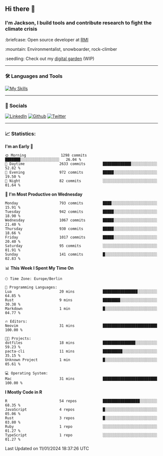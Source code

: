 ## Hi there :wave:
### I'm Jackson, I build tools and contribute research to fight the climate crisis
<p> :briefcase: Open source developer at <a href="https://rmi.org/" alt="RMI">RMI</a></p>
<p> :mountain: Environmentalist, snowboarder, rock-climber</p>
<p> :seedling: Check out my <a href="https://jdhoffa.github.io/" alt="digital garden">digital garden</a> (WIP) </p>

---

### :hammer_and_wrench: Languages and Tools

[![My Skills](https://skillicons.dev/icons?i=r,python,rust,js,html,css,postgresql,neovim,azure,docker,git&perline=6&theme=dark)](https://skillicons.dev)

---

### :iphone: Socials

[![LinkedIn](https://skillicons.dev/icons?i=linkedin&theme=dark)](https://www.linkedin.com/in/jackson-hoffart/) 
[![Github](https://skillicons.dev/icons?i=github&theme=dark)](https://github.com/jdhoffa) 
[![Twitter](https://skillicons.dev/icons?i=twitter&theme=dark)](https://twitter.com/jdhoffart) 

---

### :chart_with_upwards_trend: Statistics:

 
<!--START_SECTION:waka-->
**I'm an Early 🐤** 

```text
🌞 Morning                1298 commits        ███████░░░░░░░░░░░░░░░░░░   26.04 % 
🌆 Daytime                2633 commits        █████████████░░░░░░░░░░░░   52.82 % 
🌃 Evening                972 commits         █████░░░░░░░░░░░░░░░░░░░░   19.50 % 
🌙 Night                  82 commits          ░░░░░░░░░░░░░░░░░░░░░░░░░   01.64 % 
```
📅 **I'm Most Productive on Wednesday** 

```text
Monday                   793 commits         ████░░░░░░░░░░░░░░░░░░░░░   15.91 % 
Tuesday                  942 commits         █████░░░░░░░░░░░░░░░░░░░░   18.90 % 
Wednesday                1067 commits        █████░░░░░░░░░░░░░░░░░░░░   21.40 % 
Thursday                 930 commits         █████░░░░░░░░░░░░░░░░░░░░   18.66 % 
Friday                   1017 commits        █████░░░░░░░░░░░░░░░░░░░░   20.40 % 
Saturday                 95 commits          ░░░░░░░░░░░░░░░░░░░░░░░░░   01.91 % 
Sunday                   141 commits         █░░░░░░░░░░░░░░░░░░░░░░░░   02.83 % 
```


📊 **This Week I Spent My Time On** 

```text
🕑︎ Time Zone: Europe/Berlin

💬 Programming Languages: 
Lua                      20 mins             ████████████████░░░░░░░░░   64.85 % 
Rust                     9 mins              ████████░░░░░░░░░░░░░░░░░   30.38 % 
Markdown                 1 min               █░░░░░░░░░░░░░░░░░░░░░░░░   04.77 % 

🔥 Editors: 
Neovim                   31 mins             █████████████████████████   100.00 % 

🐱‍💻 Projects: 
dotfiles                 18 mins             ███████████████░░░░░░░░░░   59.23 % 
pacta-cli                11 mins             █████████░░░░░░░░░░░░░░░░   35.15 % 
Unknown Project          1 min               █░░░░░░░░░░░░░░░░░░░░░░░░   05.61 % 

💻 Operating System: 
Mac                      31 mins             █████████████████████████   100.00 % 
```

**I Mostly Code in R** 

```text
R                        54 repos            █████████████████░░░░░░░░   68.35 % 
JavaScript               4 repos             █░░░░░░░░░░░░░░░░░░░░░░░░   05.06 % 
Rust                     3 repos             █░░░░░░░░░░░░░░░░░░░░░░░░   03.80 % 
Ruby                     1 repo              ░░░░░░░░░░░░░░░░░░░░░░░░░   01.27 % 
TypeScript               1 repo              ░░░░░░░░░░░░░░░░░░░░░░░░░   01.27 % 
```




 Last Updated on 11/01/2024 18:37:26 UTC
<!--END_SECTION:waka-->
